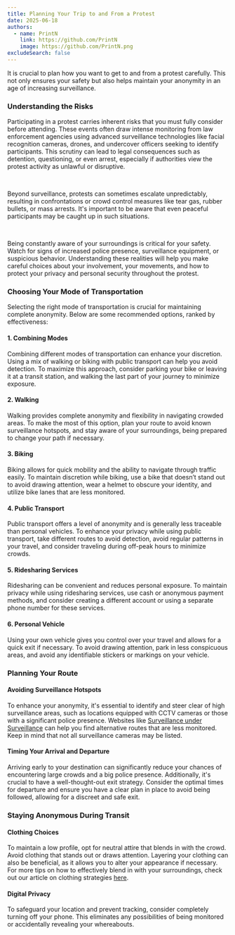 ```yaml
---
title: Planning Your Trip to and From a Protest
date: 2025-06-18
authors:
  - name: PrintN
    link: https://github.com/PrintN
    image: https://github.com/PrintN.png
excludeSearch: false
---
```

It is crucial to plan how you want to get to and from a protest carefully. This not only ensures your safety but also helps maintain your anonymity in an age of increasing surveillance.

### Understanding the Risks
Participating in a protest carries inherent risks that you must fully consider before attending. These events often draw intense monitoring from law enforcement agencies using advanced surveillance technologies like facial recognition cameras, drones, and undercover officers seeking to identify participants. This scrutiny can lead to legal consequences such as detention, questioning, or even arrest, especially if authorities view the protest activity as unlawful or disruptive.

<br>

Beyond surveillance, protests can sometimes escalate unpredictably, resulting in confrontations or crowd control measures like tear gas, rubber bullets, or mass arrests. It's important to be aware that even peaceful participants may be caught up in such situations.

<br>

Being constantly aware of your surroundings is critical for your safety. Watch for signs of increased police presence, surveillance equipment, or suspicious behavior. Understanding these realities will help you make careful choices about your involvement, your movements, and how to protect your privacy and personal security throughout the protest.

### Choosing Your Mode of Transportation
Selecting the right mode of transportation is crucial for maintaining complete anonymity. Below are some recommended options, ranked by effectiveness:

#### 1. Combining Modes
Combining different modes of transportation can enhance your discretion. Using a mix of walking or biking with public transport can help you avoid detection. To maximize this approach, consider parking your bike or leaving it at a transit station, and walking the last part of your journey to minimize exposure.

#### 2. Walking
Walking provides complete anonymity and flexibility in navigating crowded areas. To make the most of this option, plan your route to avoid known surveillance hotspots, and stay aware of your surroundings, being prepared to change your path if necessary.

#### 3. Biking
Biking allows for quick mobility and the ability to navigate through traffic easily. To maintain discretion while biking, use a bike that doesn’t stand out to avoid drawing attention, wear a helmet to obscure your identity, and utilize bike lanes that are less monitored.

#### 4. Public Transport
Public transport offers a level of anonymity and is generally less traceable than personal vehicles. To enhance your privacy while using public transport, take different routes to avoid detection, avoid regular patterns in your travel, and consider traveling during off-peak hours to minimize crowds.

#### 5. Ridesharing Services
Ridesharing can be convenient and reduces personal exposure. To maintain privacy while using ridesharing services, use cash or anonymous payment methods, and consider creating a different account or using a separate phone number for these services.

#### 6. Personal Vehicle
Using your own vehicle gives you control over your travel and allows for a quick exit if necessary. To avoid drawing attention, park in less conspicuous areas, and avoid any identifiable stickers or markings on your vehicle.

### Planning Your Route

#### Avoiding Surveillance Hotspots
To enhance your anonymity, it's essential to identify and steer clear of high surveillance areas, such as locations equipped with CCTV cameras or those with a significant police presence. Websites like [Surveillance under Surveillance](https://sunders.uber.space) can help you find alternative routes that are less monitored. Keep in mind that not all surveillance cameras may be listed.

#### Timing Your Arrival and Departure
Arriving early to your destination can significantly reduce your chances of encountering large crowds and a big police presence. Additionally, it's crucial to have a well-thought-out exit strategy. Consider the optimal times for departure and ensure you have a clear plan in place to avoid being followed, allowing for a discreet and safe exit.

### Staying Anonymous During Transit
#### Clothing Choices
To maintain a low profile, opt for neutral attire that blends in with the crowd. Avoid clothing that stands out or draws attention. Layering your clothing can also be beneficial, as it allows you to alter your appearance if necessary. For more tips on how to effectively blend in with your surroundings, check out our article on clothing strategies [here](../stay-under-the-radar-clothing-tips-to-conceal-your-identity).

#### Digital Privacy
To safeguard your location and prevent tracking, consider completely turning off your phone. This eliminates any possibilities of being monitored or accidentally revealing your whereabouts.